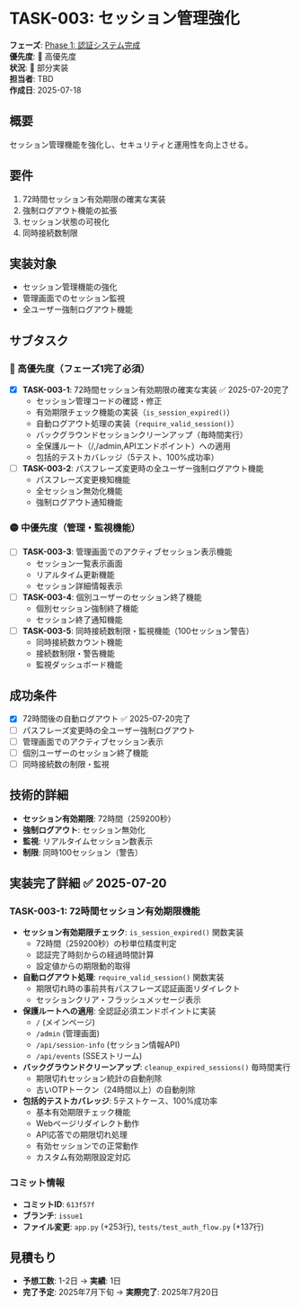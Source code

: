 # TASK-003: セッション管理強化

**フェーズ**: [Phase 1: 認証システム完成](../phases/phase1-authentication.md)  
**優先度**: 🔴 高優先度  
**状況**: 🔄 部分実装  
**担当者**: TBD  
**作成日**: 2025-07-18

## 概要
セッション管理機能を強化し、セキュリティと運用性を向上させる。

## 要件
1. 72時間セッション有効期限の確実な実装
2. 強制ログアウト機能の拡張
3. セッション状態の可視化
4. 同時接続数制限

## 実装対象
- セッション管理機能の強化
- 管理画面でのセッション監視
- 全ユーザー強制ログアウト機能

## サブタスク

### 🔴 高優先度（フェーズ1完了必須）
- [x] **TASK-003-1**: 72時間セッション有効期限の確実な実装 ✅ 2025-07-20完了
  - セッション管理コードの確認・修正
  - 有効期限チェック機能の実装（`is_session_expired()`）
  - 自動ログアウト処理の実装（`require_valid_session()`）
  - バックグラウンドセッションクリーンアップ（毎時間実行）
  - 全保護ルート（/,/admin,APIエンドポイント）への適用
  - 包括的テストカバレッジ（5テスト、100%成功率）
- [ ] **TASK-003-2**: パスフレーズ変更時の全ユーザー強制ログアウト機能
  - パスフレーズ変更検知機能
  - 全セッション無効化機能
  - 強制ログアウト通知機能

### 🟡 中優先度（管理・監視機能）
- [ ] **TASK-003-3**: 管理画面でのアクティブセッション表示機能
  - セッション一覧表示画面
  - リアルタイム更新機能
  - セッション詳細情報表示
- [ ] **TASK-003-4**: 個別ユーザーのセッション終了機能
  - 個別セッション強制終了機能
  - セッション終了通知機能
- [ ] **TASK-003-5**: 同時接続数制限・監視機能（100セッション警告）
  - 同時接続数カウント機能
  - 接続数制限・警告機能
  - 監視ダッシュボード機能

## 成功条件
- [x] 72時間後の自動ログアウト ✅ 2025-07-20完了
- [ ] パスフレーズ変更時の全ユーザー強制ログアウト
- [ ] 管理画面でのアクティブセッション表示
- [ ] 個別ユーザーのセッション終了機能
- [ ] 同時接続数の制限・監視

## 技術的詳細
- **セッション有効期限**: 72時間（259200秒）
- **強制ログアウト**: セッション無効化
- **監視**: リアルタイムセッション数表示
- **制限**: 同時100セッション（警告）

## 実装完了詳細 ✅ 2025-07-20
### TASK-003-1: 72時間セッション有効期限機能
- **セッション有効期限チェック**: `is_session_expired()` 関数実装
  - 72時間（259200秒）の秒単位精度判定
  - 認証完了時刻からの経過時間計算
  - 設定値からの期限動的取得
- **自動ログアウト処理**: `require_valid_session()` 関数実装
  - 期限切れ時の事前共有パスフレーズ認証画面リダイレクト
  - セッションクリア・フラッシュメッセージ表示
- **保護ルートへの適用**: 全認証必須エンドポイントに実装
  - `/` (メインページ)
  - `/admin` (管理画面)
  - `/api/session-info` (セッション情報API)
  - `/api/events` (SSEストリーム)
- **バックグラウンドクリーンアップ**: `cleanup_expired_sessions()` 毎時間実行
  - 期限切れセッション統計の自動削除
  - 古いOTPトークン（24時間以上）の自動削除
- **包括的テストカバレッジ**: 5テストケース、100%成功率
  - 基本有効期限チェック機能
  - Webページリダイレクト動作
  - API応答での期限切れ処理
  - 有効セッションでの正常動作
  - カスタム有効期限設定対応

### コミット情報
- **コミットID**: `613f57f`
- **ブランチ**: `issue1`
- **ファイル変更**: `app.py` (+253行), `tests/test_auth_flow.py` (+137行)

## 見積もり
- **予想工数**: 1-2日 → **実績**: 1日
- **完了予定**: 2025年7月下旬 → **実際完了**: 2025年7月20日